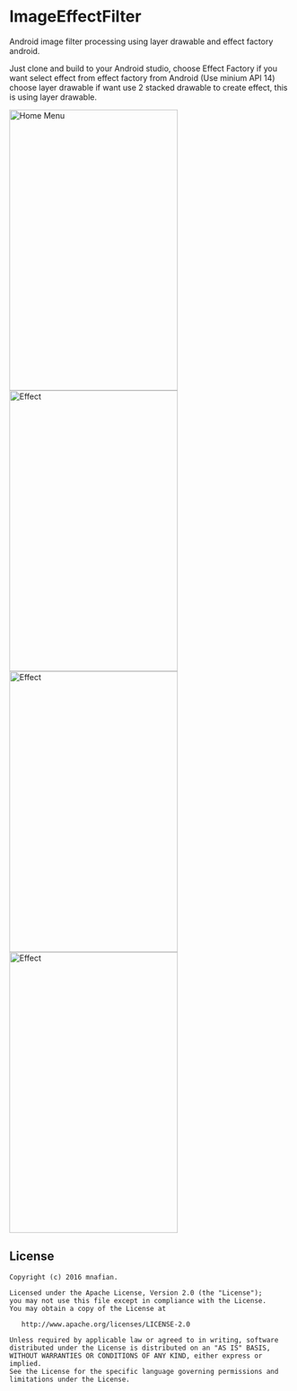 # ImageEffectFilter
Android image filter processing using layer drawable and effect factory android.

Just clone and build to your Android studio, choose Effect Factory if you want select effect from effect factory from Android (Use minium API 14)
choose layer drawable if want use 2 stacked drawable to create effect, this is using layer drawable.

<img alt="Home Menu" 
       src="https://raw.githubusercontent.com/mnafian/ImageEffect_NabilahJKT48/master/device-2015-09-09-211522.png" width="300" height="500"/>
<img alt="Effect" 
       src="https://raw.githubusercontent.com/mnafian/ImageEffect_NabilahJKT48/master/device-2015-09-09-211615.png" width="300" height="500"/>
<img alt="Effect" 
       src="https://raw.githubusercontent.com/mnafian/ImageEffect_NabilahJKT48/master/device-2015-09-09-211705.png" width="300" height="500"/>
<img alt="Effect" 
       src="https://raw.githubusercontent.com/mnafian/ImageEffect_NabilahJKT48/master/device-2015-09-09-211757.png" width="300" height="500"/>

License
-------
    Copyright (c) 2016 mnafian.
    
    Licensed under the Apache License, Version 2.0 (the "License");
    you may not use this file except in compliance with the License.
    You may obtain a copy of the License at

       http://www.apache.org/licenses/LICENSE-2.0

    Unless required by applicable law or agreed to in writing, software
    distributed under the License is distributed on an "AS IS" BASIS,
    WITHOUT WARRANTIES OR CONDITIONS OF ANY KIND, either express or implied.
    See the License for the specific language governing permissions and
    limitations under the License.
